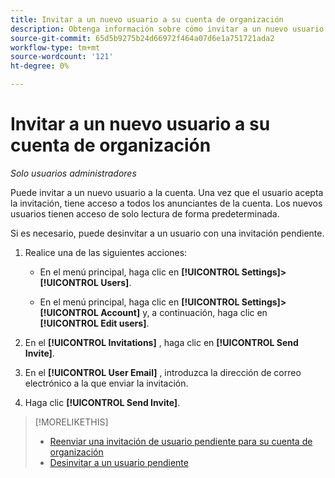 ```yaml
---
title: Invitar a un nuevo usuario a su cuenta de organización
description: Obtenga información sobre cómo invitar a un nuevo usuario a unirse a la cuenta.
source-git-commit: 65d5b9275b24d66972f464a07d6e1a751721ada2
workflow-type: tm+mt
source-wordcount: '121'
ht-degree: 0%

---
```


# Invitar a un nuevo usuario a su cuenta de organización

*Solo usuarios administradores*

Puede invitar a un nuevo usuario a la cuenta. Una vez que el usuario acepta la invitación, tiene acceso a todos los anunciantes de la cuenta. Los nuevos usuarios tienen acceso de solo lectura de forma predeterminada.

Si es necesario, puede desinvitar a un usuario con una invitación pendiente.

1. Realice una de las siguientes acciones:

   * En el menú principal, haga clic en **[!UICONTROL Settings]>[!UICONTROL Users]**.

   * En el menú principal, haga clic en **[!UICONTROL Settings]>[!UICONTROL Account]** y, a continuación, haga clic en **[!UICONTROL Edit users]**.

1. En el **[!UICONTROL Invitations]** , haga clic en **[!UICONTROL Send Invite]**.

1. En el **[!UICONTROL User Email]** , introduzca la dirección de correo electrónico a la que enviar la invitación.

1. Haga clic **[!UICONTROL Send Invite]**.

>[!MORELIKETHIS]
>
>* [Reenviar una invitación de usuario pendiente para su cuenta de organización](user-resend-invite.md)
>* [Desinvitar a un usuario pendiente](user-uninvite.md)


<!-- >* [Edit User Permissions or Delete a User](user-edit.md) -->
